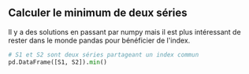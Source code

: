 ## Calculer le minimum de deux séries

Il y a des solutions en passant par numpy mais il est plus intéressant de rester dans le monde pandas pour bénéficier de l'index.

```python
# S1 et S2 sont deux séries partageant un index commun
pd.DataFrame([S1, S2]).min()
```
